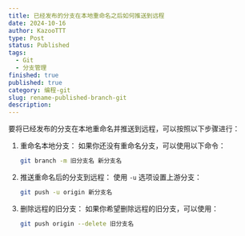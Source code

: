 ```yaml
---
title: 已经发布的分支在本地重命名之后如何推送到远程
date: 2024-10-16
author: KazooTTT
type: Post
status: Published
tags:
  - Git
  - 分支管理
finished: true
published: true
category: 编程-git
slug: rename-published-branch-git
description:
---
```


要将已经发布的分支在本地重命名并推送到远程，可以按照以下步骤进行：

1. 重命名本地分支：
   如果你还没有重命名分支，可以使用以下命令：

   ```bash
   git branch -m 旧分支名 新分支名
   ```

2. 推送重命名后的分支到远程：
   使用 `-u` 选项设置上游分支：

   ```bash
   git push -u origin 新分支名
   ```

3. 删除远程的旧分支：
   如果你希望删除远程的旧分支，可以使用：

   ```bash
   git push origin --delete 旧分支名
   ```